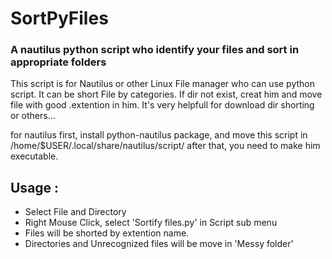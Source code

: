 # SortPyFiles
### A nautilus python script who identify your files and sort in appropriate folders

This script is for Nautilus or other Linux File manager who can use python script.
It can be short File by categories. If dir not exist, creat him and move file with good .extention in him.
It's very helpfull for download dir shorting or others...

for nautilus first, install python-nautilus package, and move this script in /home/$USER/.local/share/nautilus/script/
after that, you need to make him executable.

## Usage :
  - Select File and Directory
  - Right Mouse Click, select 'Sortify files.py' in Script sub menu
  - Files will be shorted by extention name.
  - Directories and Unrecognized files will be move in 'Messy folder'
  
